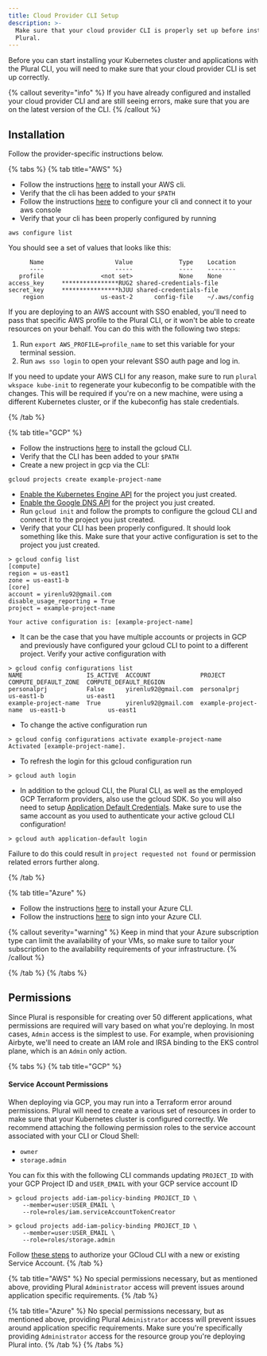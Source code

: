 ```yaml
---
title: Cloud Provider CLI Setup
description: >-
  Make sure that your cloud provider CLI is properly set up before installing
  Plural.
---
```


Before you can start installing your Kubernetes cluster and applications with the Plural CLI, you will need to make sure that your cloud provider CLI is set up correctly.

{% callout severity="info" %}
If you have already configured and installed your cloud provider CLI and are still seeing errors, make sure that you are on the latest version of the CLI.
{% /callout %}

## Installation

Follow the provider-specific instructions below.

{% tabs %}
{% tab title="AWS" %}

- Follow the instructions [here](https://docs.aws.amazon.com/cli/latest/userguide/install-cliv2.html) to install your AWS cli.
- Verify that the cli has been added to your `$PATH`
- Follow the instructions [here](https://docs.aws.amazon.com/cli/latest/userguide/cli-configure-quickstart.html) to configure your cli and connect it to your aws console
- Verify that your cli has been properly configured by running

```
aws configure list
```

You should see a set of values that looks like this:

```
      Name                    Value             Type    Location
      ----                    -----             ----    --------
   profile                <not set>             None    None
access_key     ****************RUG2 shared-credentials-file
secret_key     ****************hJUU shared-credentials-file
    region                us-east-2      config-file    ~/.aws/config
```

If you are deploying to an AWS account with SSO enabled, you'll need to pass that specific AWS profile to the Plural CLI, or it won't be able to create resources on your behalf. You can do this with the following two steps:

1. Run `export AWS_PROFILE=profile_name` to set this variable for your terminal session.
2. Run `aws sso login` to open your relevant SSO auth page and log in.

If you need to update your AWS CLI for any reason, make sure to run `plural wkspace kube-init` to regenerate your kubeconfig to be compatible with the changes. This will be required if you're on a new machine, were using a different Kubernetes cluster, or if the kubeconfig has stale credentials.

{% /tab %}

{% tab title="GCP" %}

- Follow the instructions [here](https://cloud.google.com/sdk/docs/install) to install the gcloud CLI.
- Verify that the CLI has been added to your `$PATH`
- Create a new project in gcp via the CLI:

```
gcloud projects create example-project-name
```

- [Enable the Kubernetes Engine API](https://cloud.google.com/kubernetes-engine/docs/quickstart) for the project you just created.
- [Enable the Google DNS API](https://excelnotes.com/enable-cloud-dns-api/) for the project you just created.
- Run `gcloud init` and follow the prompts to configure the gcloud CLI and connect it to the project you just created.
- Verify that your CLI has been properly configured. It should look something like this. Make sure that your active configuration is set to the project you just created.

```
> gcloud config list
[compute]
region = us-east1
zone = us-east1-b
[core]
account = yirenlu92@gmail.com
disable_usage_reporting = True
project = example-project-name

Your active configuration is: [example-project-name]
```

- It can be the case that you have multiple accounts or projects in GCP and previously have configured your gcloud CLI to point to a different project. Verify your active configuration with

```
> gcloud config configurations list
NAME                  IS_ACTIVE  ACCOUNT              PROJECT               COMPUTE_DEFAULT_ZONE  COMPUTE_DEFAULT_REGION
personalprj           False      yirenlu92@gmail.com  personalprj           us-east1-b            us-east1
example-project-name  True       yirenlu92@gmail.com  example-project-name  us-east1-b            us-east1
```

- To change the active configuration run

```
> gcloud config configurations activate example-project-name
Activated [example-project-name].
```

- To refresh the login for this gcloud configuration run

```
> gcloud auth login
```

- In addition to the gcloud CLI, the Plural CLI, as well as the employed GCP Terraform providers, also use the gcloud SDK. So you will also need to setup [Application Default Credentials](https://cloud.google.com/sdk/gcloud/reference/auth/application-default/login). Make sure to use the same account as you used to authenticate your active gcloud CLI configuration!

```
> gcloud auth application-default login
```

Failure to do this could result in `project requested not found` or permission related errors further along.

{% /tab %}

{% tab title="Azure" %}

- Follow the instructions [here](https://docs.microsoft.com/en-us/cli/azure/install-azure-cli) to install your Azure CLI.
- Follow the instructions [here](https://docs.microsoft.com/en-us/cli/azure/get-started-with-azure-cli) to sign into your Azure CLI.

{% callout severity="warning" %}
Keep in mind that your Azure subscription type can limit the availability of your VMs, so make sure to tailor your subscription
to the availability requirements of your infrastructure.
{% /callout %}

{% /tab %}
{% /tabs %}

## Permissions

Since Plural is responsible for creating over 50 different applications, what permissions are required will vary based on what you're deploying. In most cases, `Admin` access is the simplest to use. For example, when provisioning Airbyte, we'll need to create an IAM role and IRSA binding to the EKS control plane, which is an `Admin` only action.

{% tabs %}
{% tab title="GCP" %}

#### **Service Account Permissions**

When deploying via GCP, you may run into a Terraform error around permissions. Plural will need to create a various set of resources in order to make sure that your Kubernetes cluster is configured correctly. We recommend attaching the following permission roles to the service account associated with your CLI or Cloud Shell:

- `owner`
- `storage.admin`

You can fix this with the following CLI commands updating `PROJECT_ID` with your GCP Project ID and `USER_EMAIL` with your GCP service account ID
```
> gcloud projects add-iam-policy-binding PROJECT_ID \
    --member=user:USER_EMAIL \
    --role=roles/iam.serviceAccountTokenCreator
```

```
> gcloud projects add-iam-policy-binding PROJECT_ID \
    --member=user:USER_EMAIL \
    --role=roles/storage.admin
```

Follow [these steps](https://cloud.google.com/sdk/docs/authorizing#authorize_with_a_service_account) to authorize your GCloud CLI with a new or existing Service Account.
{% /tab %}

{% tab title="AWS" %}
No special permissions necessary, but as mentioned above, providing Plural `Administrator` access will prevent issues around application specific requirements.
{% /tab %}

{% tab title="Azure" %}
No special permissions necessary, but as mentioned above, providing Plural `Administrator` access will prevent issues around application specific requirements. Make sure you're specifically providing `Administrator` access for the resource group you're deploying Plural into.
{% /tab %}
{% /tabs %}
